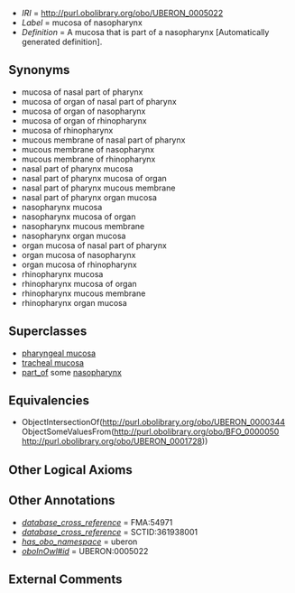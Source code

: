  * *IRI* = http://purl.obolibrary.org/obo/UBERON_0005022
 * *Label* = mucosa of nasopharynx
 * *Definition* = A mucosa that is part of a nasopharynx [Automatically generated definition].

## Synonyms

 * mucosa of nasal part of pharynx
 * mucosa of organ of nasal part of pharynx
 * mucosa of organ of nasopharynx
 * mucosa of organ of rhinopharynx
 * mucosa of rhinopharynx
 * mucous membrane of nasal part of pharynx
 * mucous membrane of nasopharynx
 * mucous membrane of rhinopharynx
 * nasal part of pharynx mucosa
 * nasal part of pharynx mucosa of organ
 * nasal part of pharynx mucous membrane
 * nasal part of pharynx organ mucosa
 * nasopharynx mucosa
 * nasopharynx mucosa of organ
 * nasopharynx mucous membrane
 * nasopharynx organ mucosa
 * organ mucosa of nasal part of pharynx
 * organ mucosa of nasopharynx
 * organ mucosa of rhinopharynx
 * rhinopharynx mucosa
 * rhinopharynx mucosa of organ
 * rhinopharynx mucous membrane
 * rhinopharynx organ mucosa

## Superclasses

 * [pharyngeal mucosa](../../UBERON/55/UBERON_0000355.md)
 * [tracheal mucosa](../../UBERON/79/UBERON_0000379.md)
 * [part_of](../../BFO/50/BFO_0000050.md) some [nasopharynx](../../UBERON/28/UBERON_0001728.md)

## Equivalencies

 * ObjectIntersectionOf(<http://purl.obolibrary.org/obo/UBERON_0000344> ObjectSomeValuesFrom(<http://purl.obolibrary.org/obo/BFO_0000050> <http://purl.obolibrary.org/obo/UBERON_0001728>))

## Other Logical Axioms


## Other Annotations

 * *[database_cross_reference](../../ef/oboInOwl#hasDbXref.md)* = FMA:54971
 * *[database_cross_reference](../../ef/oboInOwl#hasDbXref.md)* = SCTID:361938001
 * *[has_obo_namespace](../../ce/oboInOwl#hasOBONamespace.md)* = uberon
 * *[oboInOwl#id](../../id/oboInOwl#id.md)* = UBERON:0005022

## External Comments

